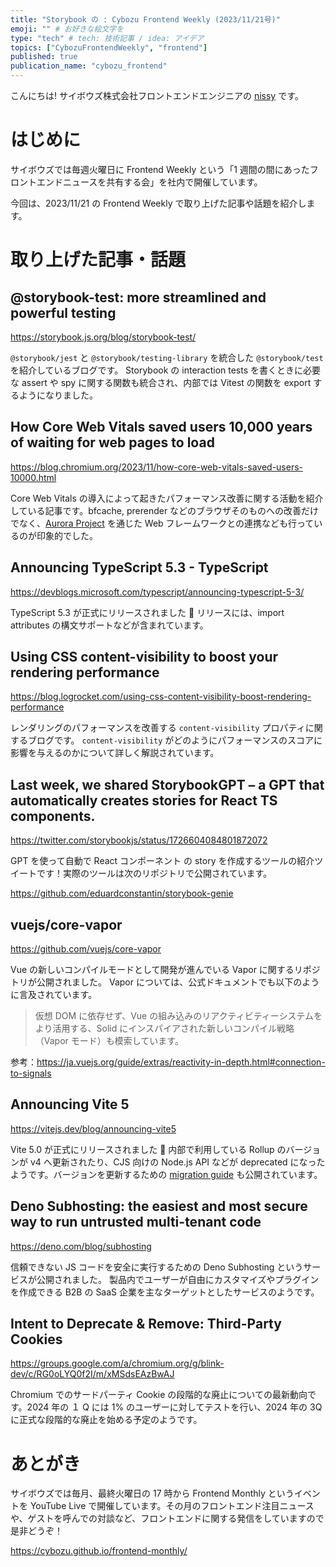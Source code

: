 ```yaml
---
title: "Storybook の : Cybozu Frontend Weekly (2023/11/21号)"
emoji: "" # お好きな絵文字を
type: "tech" # tech: 技術記事 / idea: アイデア
topics: ["CybozuFrontendWeekly", "frontend"]
published: true
publication_name: "cybozu_frontend"
---
```


こんにちは! サイボウズ株式会社フロントエンドエンジニアの [nissy](https://twitter.com/nissy_dev) です。

# はじめに

サイボウズでは毎週火曜日に Frontend Weekly という「1 週間の間にあったフロントエンドニュースを共有する会」を社内で開催しています。

今回は、2023/11/21 の Frontend Weekly で取り上げた記事や話題を紹介します。

# 取り上げた記事・話題

## @storybook-test: more streamlined and powerful testing

https://storybook.js.org/blog/storybook-test/

`@storybook/jest` と `@storybook/testing-library` を統合した `@storybook/test` を紹介しているブログです。
Storybook の interaction tests を書くときに必要な assert や spy に関する関数も統合され、内部では Vitest の関数を export するようになりました。

## How Core Web Vitals saved users 10,000 years of waiting for web pages to load

https://blog.chromium.org/2023/11/how-core-web-vitals-saved-users-10000.html

Core Web Vitals の導入によって起きたパフォーマンス改善に関する活動を紹介している記事です。bfcache, prerender などのブラウザそのものへの改善だけでなく、[Aurora Project](https://developer.chrome.com/aurora/) を通じた Web フレームワークとの連携なども行っているのが印象的でした。

## Announcing TypeScript 5.3 - TypeScript

https://devblogs.microsoft.com/typescript/announcing-typescript-5-3/

TypeScript 5.3 が正式にリリースされました 🎉 リリースには、import attributes の構文サポートなどが含まれています。

## Using CSS content-visibility to boost your rendering performance

https://blog.logrocket.com/using-css-content-visibility-boost-rendering-performance

レンダリングのパフォーマンスを改善する `content-visibility` プロパティに関するブログです。
`content-visibility` がどのようにパフォーマンスのスコアに影響を与えるのかについて詳しく解説されています。

## Last week, we shared StorybookGPT – a GPT that automatically creates stories for React TS components.

https://twitter.com/storybookjs/status/1726604084801872072

GPT を使って自動で React コンポーネント の story を作成するツールの紹介ツイートです！実際のツールは次のリポジトリで公開されています。

https://github.com/eduardconstantin/storybook-genie

## vuejs/core-vapor

https://github.com/vuejs/core-vapor

Vue の新しいコンパイルモードとして開発が進んでいる Vapor に関するリポジトリが公開されました。
Vapor については、公式ドキュメントでも以下のように言及されています。

> 仮想 DOM に依存せず、Vue の組み込みのリアクティビティーシステムをより活用する、Solid にインスパイアされた新しいコンパイル戦略（Vapor モード）も模索しています。

参考：https://ja.vuejs.org/guide/extras/reactivity-in-depth.html#connection-to-signals

## Announcing Vite 5

https://vitejs.dev/blog/announcing-vite5

Vite 5.0 が正式にリリースされました 🎉 内部で利用している Rollup のバージョンが v4 へ更新されたり、CJS 向けの Node.js API などが deprecated になったようです。バージョンを更新するための [migration guide](https://vitejs.dev/guide/migration.html) も公開されています。

## Deno Subhosting: the easiest and most secure way to run untrusted multi-tenant code

https://deno.com/blog/subhosting

信頼できない JS コードを安全に実行するための Deno Subhosting というサービスが公開されました。
製品内でユーザーが自由にカスタマイズやプラグインを作成できる B2B の SaaS 企業を主なターゲットとしたサービスのようです。

## Intent to Deprecate & Remove: Third-Party Cookies

https://groups.google.com/a/chromium.org/g/blink-dev/c/RG0oLYQ0f2I/m/xMSdsEAzBwAJ

Chromium でのサードパーティ Cookie の段階的な廃止についての最新動向です。2024 年の １ Q には 1% のユーザーに対してテストを行い、2024 年の 3Q に正式な段階的な廃止を始める予定のようです。

# あとがき

サイボウズでは毎月、最終火曜日の 17 時から Frontend Monthly というイベントを YouTube Live で開催しています。その月のフロントエンド注目ニュースや、ゲストを呼んでの対談など、フロントエンドに関する発信をしていますので是非どうぞ！

https://cybozu.github.io/frontend-monthly/

